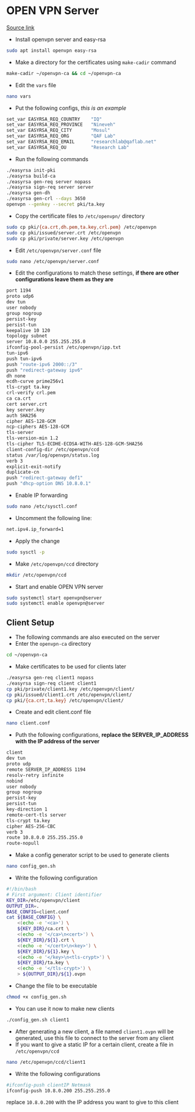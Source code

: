 # OPEN VPN Server
[Source link](https://www.webhi.com/how-to/how-to-install-openvpn-server-on-ubuntu/)
- Install openvpn server and easy-rsa
```bash
sudo apt install openvpn easy-rsa
```
- Make a directory for the certificates using `make-cadir` command
```bash
make-cadir ~/openvpn-ca && cd ~/openvpn-ca
```
- Edit the `vars` file
```bash
nano vars
```
- Put the following configs, *this is an example*
```bash
set_var EASYRSA_REQ_COUNTRY    "IQ"
set_var EASYRSA_REQ_PROVINCE   "Nineveh"
set_var EASYRSA_REQ_CITY       "Mosul"
set_var EASYRSA_REQ_ORG        "QAF Lab"
set_var EASYRSA_REQ_EMAIL      "researchlab@qaflab.net"
set_var EASYRSA_REQ_OU         "Research Lab"
```
- Run the following commands
```bash
./easyrsa init-pki
./easyrsa build-ca
./easyrsa gen-req server nopass
./easyrsa sign-req server server
./easyrsa gen-dh
./easyrsa gen-crl --days 3650
openvpn --genkey --secret pki/ta.key
```
- Copy the certificate files to `/etc/openvpn/` directory
```bash
sudo cp pki/{ca.crt,dh.pem,ta.key,crl.pem} /etc/openvpn
sudo cp pki/issued/server.crt /etc/openvpn
sudo cp pki/private/server.key /etc/openvpn
```
- Edit `/etc/openvpn/server.conf` file
```bash
sudo nano /etc/openvpn/server.conf
```
- Edit the configurations to match these settings, **if there are other configurations leave them as they are**
```bash
port 1194
proto udp6
dev tun
user nobody
group nogroup
persist-key
persist-tun
keepalive 10 120
topology subnet
server 10.8.0.0 255.255.255.0
ifconfig-pool-persist /etc/openvpn/ipp.txt
tun-ipv6
push tun-ipv6
push "route-ipv6 2000::/3"
push "redirect-gateway ipv6"
dh none
ecdh-curve prime256v1
tls-crypt ta.key
crl-verify crl.pem
ca ca.crt
cert server.crt
key server.key
auth SHA256
cipher AES-128-GCM
ncp-ciphers AES-128-GCM
tls-server
tls-version-min 1.2
tls-cipher TLS-ECDHE-ECDSA-WITH-AES-128-GCM-SHA256
client-config-dir /etc/openvpn/ccd
status /var/log/openvpn/status.log
verb 3
explicit-exit-notify
duplicate-cn
push "redirect-gateway def1"
push "dhcp-option DNS 10.8.0.1"
```
- Enable IP forwarding
```bash
sudo nano /etc/sysctl.conf
```
- Uncomment the following line:
```bash
net.ipv4.ip_forward=1
```
- Apply the change
```bash
sudo sysctl -p
```
- Make ```/etc/openvpn/ccd``` directory
```bash
mkdir /etc/openvpn/ccd
```
- Start and enable OPEN VPN server
```bash
sudo systemctl start openvpn@server 
sudo systemctl enable openvpn@server
```
## Client Setup
- The following commands are also executed on the server
- Enter the `openvpn-ca` directory
```bash
cd ~/openvpn-ca
```
- Make certificates to be used for clients later
```bash
./easyrsa gen-req client1 nopass
./easyrsa sign-req client client1
cp pki/private/client1.key /etc/openvpn/client/
cp pki/issued/client1.crt /etc/openvpn/client/
cp pki/{ca.crt,ta.key} /etc/openvpn/client/
```
- Create and edit client.conf file
```bash
nano client.conf
```
- Puth the following configurations, **replace the SERVER_IP_ADDRESS with the IP address of the server**
```bash
client
dev tun
proto udp
remote SERVER_IP_ADDRESS 1194
resolv-retry infinite
nobind
user nobody
group nogroup
persist-key
persist-tun
key-direction 1
remote-cert-tls server
tls-crypt ta.key
cipher AES-256-CBC
verb 3
route 10.8.0.0 255.255.255.0
route-nopull
```
- Make a config generator script to be used to generate clients
```bash
nano config_gen.sh
```
- Write the following configuration
```bash
#!/bin/bash
# First argument: Client identifier
KEY_DIR=/etc/openvpn/client
OUTPUT_DIR=.
BASE_CONFIG=client.conf
cat ${BASE_CONFIG} \
    <(echo -e '<ca>') \
    ${KEY_DIR}/ca.crt \
    <(echo -e '</ca>\n<cert>') \
    ${KEY_DIR}/${1}.crt \
    <(echo -e '</cert>\n<key>') \
    ${KEY_DIR}/${1}.key \
    <(echo -e '</key>\n<tls-crypt>') \
    ${KEY_DIR}/ta.key \
    <(echo -e '</tls-crypt>') \
    > ${OUTPUT_DIR}/${1}.ovpn
```
- Change the file to be executable
```bash
chmod +x config_gen.sh
```
- You can use it now to make new clients
```bash
./config_gen.sh client1
```
- After generating a new client, a file named `client1.ovpn` will be generated, use this file to connect to the server from any client
- If you want to give a static IP for a certain client, create a file in `/etc/openvpn/ccd`
```bash
nano /etc/openvpn/ccd/client1
```
- Write the following configurations
```bash
#ifconfig-push clientIP Netmask
ifconfig-push 10.8.0.200 255.255.255.0
```
replace `10.8.0.200` with the IP address you want to give to this client
